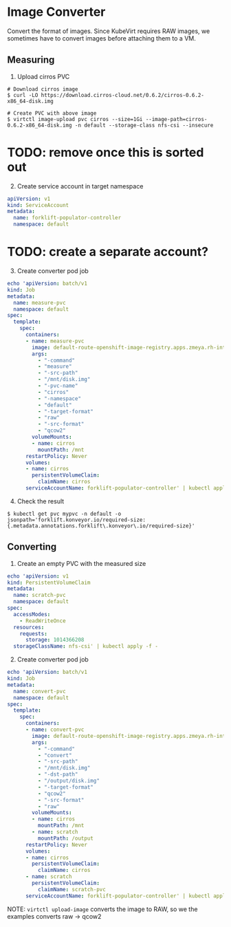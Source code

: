 # Image Converter

Convert the format of images. Since KubeVirt requires RAW images, we sometimes have to convert images before attaching them to a VM.

## Measuring

1. Upload cirros PVC

```shell
# Download cirros image
$ curl -LO https://download.cirros-cloud.net/0.6.2/cirros-0.6.2-x86_64-disk.img

# Create PVC with above image
$ virtctl image-upload pvc cirros --size=1Gi --image-path=cirros-0.6.2-x86_64-disk.img -n default --storage-class nfs-csi --insecure
```

# TODO: remove once this is sorted out
2. Create service account in target namespace

```yaml
apiVersion: v1
kind: ServiceAccount
metadata:
  name: forklift-populator-controller
  namespace: default
```

# TODO: create a separate account?

3. Create converter pod job

```yaml
echo 'apiVersion: batch/v1
kind: Job
metadata:
  name: measure-pvc
  namespace: default
spec:
  template:
    spec:
      containers:
      - name: measure-pvc
        image: default-route-openshift-image-registry.apps.zmeya.rh-internal.com/openshift/image-converter:latest
        args:
          - "-command"
          - "measure"
          - "-src-path"
          - "/mnt/disk.img"
          - "-pvc-name"
          - "cirros"
          - "-namespace"
          - "default"
          - "-target-format"
          - "raw"
          - "-src-format"
          - "qcow2"
        volumeMounts:
        - name: cirros
          mountPath: /mnt
      restartPolicy: Never
      volumes:
      - name: cirros
        persistentVolumeClaim:
          claimName: cirros
      serviceAccountName: forklift-populator-controller' | kubectl apply -f -
```

4. Check the result

```shell
$ kubectl get pvc mypvc -n default -o jsonpath='forklift.konveyor.io/required-size: {.metadata.annotations.forklift\.konveyor\.io/required-size}'
```

## Converting

1. Create an empty PVC with the measured size

```yaml
echo 'apiVersion: v1
kind: PersistentVolumeClaim
metadata:
  name: scratch-pvc
  namespace: default
spec:
  accessModes:
    - ReadWriteOnce
  resources:
    requests:
      storage: 1014366208
  storageClassName: nfs-csi' | kubectl apply -f -
```

2. Create converter pod job

```yaml
echo 'apiVersion: batch/v1
kind: Job
metadata:
  name: convert-pvc
  namespace: default
spec:
  template:
    spec:
      containers:
      - name: convert-pvc
        image: default-route-openshift-image-registry.apps.zmeya.rh-internal.com/openshift/image-converter:latest
        args:
          - "-command"
          - "convert"
          - "-src-path"
          - "/mnt/disk.img"
          - "-dst-path"
          - "/output/disk.img"
          - "-target-format"
          - "qcow2"
          - "-src-format"
          - "raw"
        volumeMounts:
        - name: cirros
          mountPath: /mnt
        - name: scratch
          mountPath: /output
      restartPolicy: Never
      volumes:
      - name: cirros
        persistentVolumeClaim:
          claimName: cirros
      - name: scratch
        persistentVolumeClaim:
          claimName: scratch-pvc
      serviceAccountName: forklift-populator-controller' | kubectl apply -f -
```


NOTE: `virtctl upload-image` converts the image to RAW, so we the examples converts raw -> qcow2